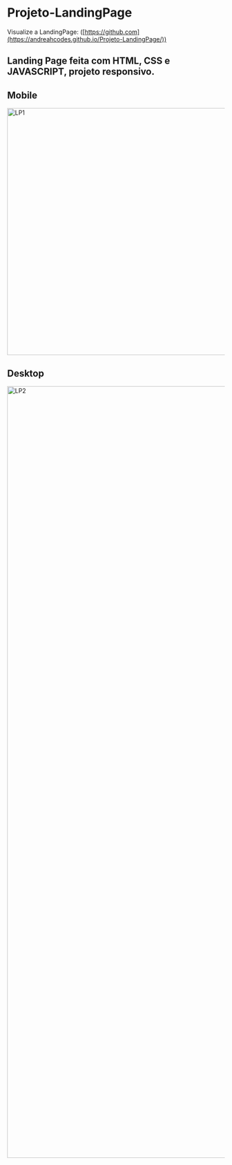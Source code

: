 # Projeto-LandingPage
Visualize a LandingPage: ([https://github.com](https://andreahcodes.github.io/Projeto-LandingPage/))
## Landing Page feita com HTML, CSS e JAVASCRIPT, projeto responsivo.
## Mobile

<img width="572" alt="LP1" src="https://github.com/andreahcodes/Projeto-LandingPage/assets/112190511/a74a41dd-f48f-4954-822b-0f8b31786b40">

## Desktop

<img width="1787" alt="LP2" src="https://github.com/andreahcodes/Projeto-LandingPage/assets/112190511/01a62440-27eb-4cbb-ac7f-29cf6914fb3b">


